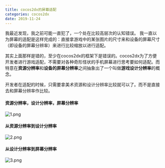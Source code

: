 ```yaml
---
title: cocos2dx的屏幕适配
categories: cocos2dx
date: 2019-11-24
---
```


我最近发现，我之前可能一直犯了，一个处在比较高层次的认知错误。
我一直以为屏幕的适配是这样完成的：直接拿游戏中的某张图片的尺寸来和设备的屏幕尺寸（即设备的屏幕分辨率）来进行比较缩放以进行适配。

其实上面那样是错的，至少在cocos2dx的框架下是错误的。cocos2dx为了方便开发者进行游戏适配，不需要对各种奇形怪状的手机屏幕进行思考要如何适配。而特意在**资源分辨率**和**设备的屏幕分辨率**之间抽象出了一个叫做**游戏设计分辨率**的概念。

开发者在适配的时候，只需要拿美术资源和设计分辨率比较就可以了。而不是直接去和屏幕分辨率作比较。

#### 资源分辨率，设计分辨率，屏幕分辨率
![1.png](https://i.loli.net/2019/12/30/rMJu8QqD9RglAIS.png)

#### 从资源分辨率到设计分辨率
![2.png](https://i.loli.net/2019/12/30/klaTNQS87Gow3dt.png)

#### 从设计分辨率到屏幕分辨率
![3.png](https://i.loli.net/2019/12/30/PVnvLeDbaMsm7kr.png)

